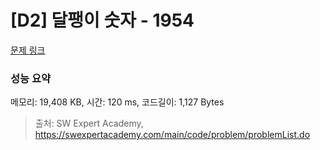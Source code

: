 # [D2] 달팽이 숫자 - 1954 

[문제 링크](https://swexpertacademy.com/main/code/problem/problemDetail.do?contestProbId=AV5PobmqAPoDFAUq) 

### 성능 요약

메모리: 19,408 KB, 시간: 120 ms, 코드길이: 1,127 Bytes



> 출처: SW Expert Academy, https://swexpertacademy.com/main/code/problem/problemList.do